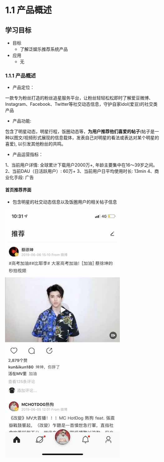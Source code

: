 # 1.1 产品概述

## 学习目标

- 目标
  - 了解泛娱乐推荐系统产品
- 应用
  - 无

### 1.1.1 产品概述

* 产品定位：

一款专为粉丝打造的粉丝追星服务平台，让粉丝轻轻松松即时了解爱豆微博、Instagram、Facebook、Twitter等社交动态信息，守护自家idol(爱豆)的社交类产品

- 产品功能: 

包含了明星动态，明星行程，饭圈动态等，**为用户推荐他们喜爱的帖子**(帖子是一种以图文/视频形式展现的信息载体，发表自己对明星的看法或表达对某个明星的喜爱), 以引发其他粉丝的共鸣。

* 产品运营指标：

1、当前用户详情: 全球累计下载用户2000万+, 年龄主要集中在16～39岁之间。
2、当前DAU（日活跃用户）: 60万+
3、当前用户日平均使用时长: 13min
4、商业化手段: 广告

#### 首页推荐界面

* 包含明星的社交动态信息以及饭圈用户的相关帖子信息

![](../images/ss1.jpeg)